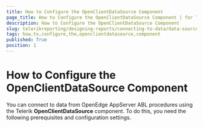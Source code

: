 ```yaml
---
title: How to Configure the OpenClientDataSource Component
page_title: How to Configure the OpenClientDataSource Component | for Telerik Reporting Documentation
description: How to Configure the OpenClientDataSource Component
slug: telerikreporting/designing-reports/connecting-to-data/data-source-components/openclientdatasource-component/how-to-configure-the-openclientdatasource-component
tags: how,to,configure,the,openclientdatasource,component
published: True
position: 1
---
```


# How to Configure the OpenClientDataSource Component



You can connect to data from OpenEdge AppServer ABL procedures using the         Telerik __OpenClientDataSource__  component. To do this, you need the following prerequisites and configuration settings.       

